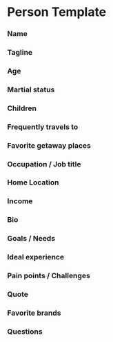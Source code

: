 # Person Template

### Name
### Tagline

### Age
### Martial status
### Children

### Frequently travels to
### Favorite getaway places

### Occupation / Job title
### Home Location
### Income

### Bio
### Goals / Needs
### Ideal experience
### Pain points / Challenges
### Quote

### Favorite brands

### Questions


























